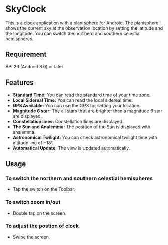 # SkyClock
This is a clock application with a planisphere for Android. The planisphere shows the current sky
at the observation location by setting the latitude and the longitude. You can switch the northern
and southern celestial hemispheres.

## Requirement
API 26 (Android 8.0) or later

## Features
* **Standard Time:** You can read the standard time of your time zone.
* **Local Sidereal Time:** You can read the local sidereal time.
* **GPS Available:** You can use the GPS for setting your location.
* **Magnitude 6 star:** The all stars that are brighter than a magnitude 6 star are displayed.
* **Constellation lines:** Constellation lines are displayed.
* **The Sun and Analemma:** The position of the Sun is displayed with analemma.
* **Astronomical Twilight:** You can check astronomical twilight time with altitude line of &minus;18°.
* **Automatical Update:** The view is updated automatically.

## Usage

### To switch the northern and southern celestial hemispheres
* Tap the switch on the Toolbar.

### To switch zoom in/out
* Double tap on the screen.

### To adjust the postion of clock
* Swipe the screen.
